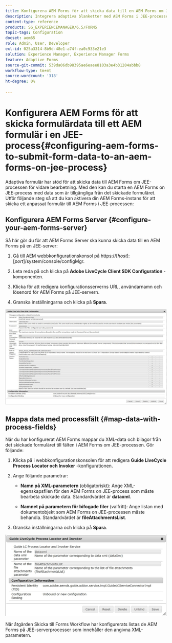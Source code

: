 ```yaml
---
title: Konfigurera AEM Forms för att skicka data till en AEM Forms om JEE-process
description: Integrera adaptiva blanketter med AEM Forms i JEE-processer för bearbetning av blankettdata.
content-type: reference
products: SG_EXPERIENCEMANAGER/6.5/FORMS
topic-tags: Configuration
docset: aem65
role: Admin, User, Developer
exl-id: 025a3314-8b9d-48e1-a74f-ea0c933e21e3
solution: Experience Manager, Experience Manager Forms
feature: Adaptive Forms
source-git-commit: 539da06db98395ae6eaee8103a3e4b31204abbb8
workflow-type: tm+mt
source-wordcount: '318'
ht-degree: 0%

---
```


# Konfigurera AEM Forms för att skicka formulärdata till ett AEM formulär i en JEE-process{#configuring-aem-forms-to-submit-form-data-to-an-aem-forms-on-jee-process}

Adaptiva formulär har stöd för att skicka data till AEM Forms om JEE-processen för vidare bearbetning. Med den kan du starta en AEM Forms on JEE-process med data som är tillgängliga från det skickade formuläret. Utför följande steg så att du kan aktivera din AEM Forms-instans för att skicka ett anpassat formulär till AEM Forms i JEE-processen:

## Konfigurera AEM Forms Server {#configure-your-aem-forms-server}

Så här gör du för att AEM Forms Server ska kunna skicka data till en AEM Forms på en JEE-server:

1. Gå till AEM webbkonfigurationskonsol på https://[*host*]:[*port*]/system/console/configMgr.

1. Leta reda på och klicka på **Adobe LiveCycle Client SDK Configuration** -komponenten.
1. Klicka för att redigera konfigurationsserverns URL, användarnamn och lösenord för AEM Forms på JEE-servern.
1. Granska inställningarna och klicka på **Spara**.

![SDK-konfiguration för LiveCyclet Client](assets/clientsdkconfiguration.jpg)

## Mappa data med processfält {#map-data-with-process-fields}

När du har konfigurerat AEM Forms mappar du XML-data och bilagor från det skickade formuläret till fälten i AEM Forms om JEE-processen. Gör följande:

1. Klicka på i webbkonfigurationskonsolen för att redigera **Guide LiveCycle Process Locator och Invoker** -konfigurationen.
1. Ange följande parametrar:

   * **Namn på XML-parametern** (obligatoriskt): Ange XML-egenskapsfilen för den AEM Forms on JEE-process som måste bearbeta skickade data. Standardvärdet är **dataxml**.

   * **Namnet på parametern för bifogade filer** (valfritt): Ange listan med dokumentobjekt som AEM Forms on JEE-processen måste behandla. Standardvärdet är **fileAttachmentsList**.

1. Granska inställningarna och klicka på **Spara**.

![Guide LiveCycle Process Locator and Invoker](assets/test3.jpg)

När åtgärden Skicka till Forms Workflow har konfigurerats listas de AEM Forms på JEE-serverprocesser som innehåller den angivna XML-parametern.
